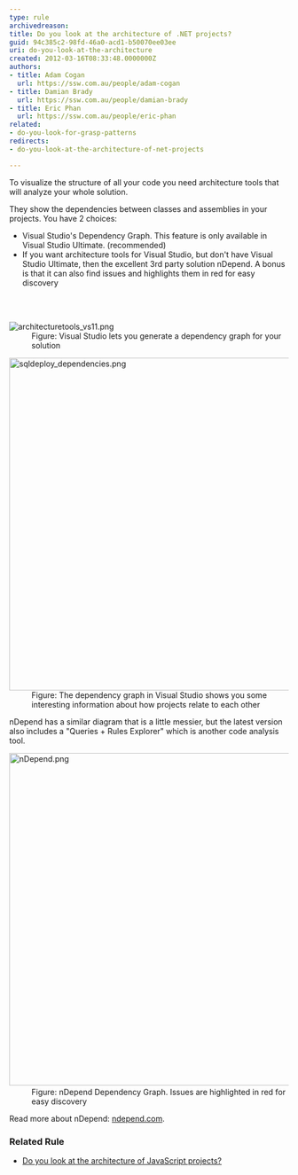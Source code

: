 ```yaml
---
type: rule
archivedreason: 
title: Do you look at the architecture of .NET projects?
guid: 94c385c2-98fd-46a0-acd1-b50070ee03ee
uri: do-you-look-at-the-architecture
created: 2012-03-16T08:33:48.0000000Z
authors:
- title: Adam Cogan
  url: https://ssw.com.au/people/adam-cogan
- title: Damian Brady
  url: https://ssw.com.au/people/damian-brady
- title: Eric Phan
  url: https://ssw.com.au/people/eric-phan
related:
- do-you-look-for-grasp-patterns
redirects:
- do-you-look-at-the-architecture-of-net-projects

---
```



<p>​To visualize the structure of all your code you need architecture tools that will analyze your whole solution.<br></p>
<p>They show the dependencies between classes and assemblies in your projects.&#160;You have 2 choices&#58;</p>
<ul>
<li>Visual Studio's Dependency Graph. This feature is only available in Visual Studio Ultimate. (recommended)</li>
<li>If you want architecture tools for Visual Studio, but don't have Visual Studio Ultimate, then the excellent 3rd party solution nDepend. A bonus is that it can also find issues and highlights them in red for easy discovery<br></li>
</ul>

<br><excerpt class='endintro'></excerpt><br>
<dl class="image"><dt><img src="/PublishingImages/ArchitectureToolsVS11.png" alt="architecturetools_vs11.png" /></dt><dd>Figure&#58; Visual Studio lets you generate a dependency graph for your solution</dd></dl><dl class="image"><dt><img src="/PublishingImages/DependencyDiagramInVS11.png" alt="sqldeploy_dependencies.png" style="width&#58;600px;" /> </dt><dd>Figure&#58; The dependency graph in Visual Studio&#160;shows you some interesting information about how projects relate to each other​<br></dd></dl><p>nDepend has a similar diagram that is a little messier, but the latest version also includes a &quot;Queries + Rules Explorer&quot; which is another code analysis tool.<br></p><dl class="image"><dt><img class="ms-rteCustom-ImageArea" src="/PublishingImages/nDependDependencyGraph.png" alt="nDepend.png" style="width&#58;600px;" />​ </dt><dd>Figure&#58; nDepend Dependency Graph. Issues are highlighted in red for easy discovery</dd></dl><p>Read more about nDepend&#58; <a href="http&#58;//www.ndepend.com/">ndepend.com</a>.<br></p><h3 class="ssw15-rteElement-H3">Related Rule​​<br></h3><ul><li>​<a href="/_layouts/15/FIXUPREDIRECT.ASPX?WebId=3dfc0e07-e23a-4cbb-aac2-e778b71166a2&amp;TermSetId=07da3ddf-0924-4cd2-a6d4-a4809ae20160&amp;TermId=5ecac864-c6b1-4187-8382-e2936ee3641f">Do you look at the architecture of JavaScript projects?</a>​<br></li></ul>


